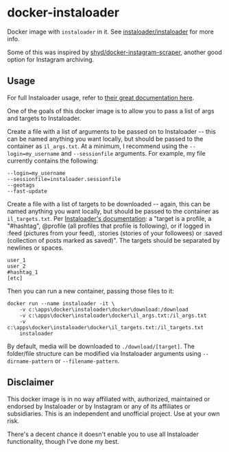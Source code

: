 # docker-instaloader

Docker image with `instaloader` in it. See [instaloader/instaloader](https://github.com/instaloader/instaloader) for more info.

Some of this was inspired by [shyd/docker-instagram-scraper](https://github.com/shyd/docker-instagram-scraper), another good option for Instagram archiving.

## Usage

For full Instaloader usage, refer to [their great documentation here](https://instaloader.github.io/index.html).

One of the goals of this docker image is to allow you to pass a list of args and targets to Instaloader.

Create a file with a list of arguments to be passed on to Instaloader -- this can be named anything you want locally, but should be passed to the container as `il_args.txt`. At a minimum, I recommend using the `--login=my_username` and `--sessionfile` arguments. For example, my file currently contains the following:

```
--login=my_username 
--sessionfile=instaloader.sessionfile 
--geotags
--fast-update
```

Create a file with a list of targets to be downloaded -- again, this can be named anything you want locally, but should be passed to the container as `il_targets.txt`. Per [Instaloader's documentation](https://instaloader.github.io/cli-options.html#what-to-download): a "target is a profile, a "#hashtag", @profile (all profiles that profile is following), or if logged in :feed (pictures from your feed), :stories (stories of your followees) or :saved (collection of posts marked as saved)". The targets should be separated by newlines or spaces.

```
user_1
user_2
#hashtag_1
[etc]
```

Then you can run a new container, passing those files to it:

```
docker run --name instaloader -it \
    -v c:\apps\docker\instaloader\docker\download:/download 
    -v c:\apps\docker\instaloader\docker\il_args.txt:/il_args.txt 
    -v c:\apps\docker\instaloader\docker\il_targets.txt:/il_targets.txt 
    instaloader
```

By default, media will be downloaded to `./download/[target]`. The folder/file structure can be modified via Instaloader arguments using `--dirname-pattern` or `--filename-pattern`.

## Disclaimer

This docker image is in no way affiliated with, authorized, maintained or endorsed by Instaloader or by Instagram or any of its affiliates or subsidiaries. This is an independent and unofficial project. Use at your own risk.

There's a decent chance it doesn't enable you to use all Instaloader functionality, though I've done my best.